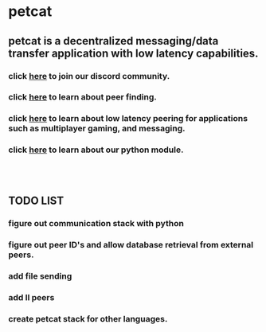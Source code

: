 # petcat
## petcat is a decentralized messaging/data transfer application with low latency capabilities.
### click [here](https://discord.gg/vJrthrstaR) to join our discord community.
### click [here](./peering.md) to learn about peer finding.
### click [here](./ll.md) to learn about low latency peering for applications such as multiplayer gaming, and messaging.
### click [here](./pymodule.md) to learn about our python module. 


\
&nbsp;
## TODO LIST
### figure out communication stack with python
### figure out peer ID's and allow database retrieval from external peers.
### add file sending
### add ll peers
### create petcat stack for other languages.